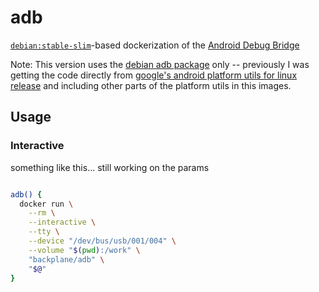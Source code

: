 # adb

[`debian:stable-slim`](https://hub.docker.com/_/debian/)-based dockerization of the [Android Debug Bridge](https://developer.android.com/studio/command-line/adb)

Note: This version uses the [debian adb package](https://packages.debian.org/buster/adb) only -- previously I was getting the code directly from [google's android platform utils for linux release](https://dl.google.com/android/repository/platform-tools-latest-linux.zip) and including other parts of the platform utils in this images.

## Usage

### Interactive

something like this... still working on the params

```sh

adb() {
  docker run \
    --rm \
    --interactive \
    --tty \
    --device "/dev/bus/usb/001/004" \
    --volume "$(pwd):/work" \
    "backplane/adb" \
    "$@"
}

```
